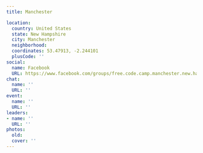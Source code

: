 ```yaml
---
title: Manchester

location:
  country: United States
  state: New Hampshire
  city: Manchester
  neighborhood: 
  coordinates: 53.47913, -2.244101
  plusCode: ''
social:
  name: Facebook
  URL: https://www.facebook.com/groups/free.code.camp.manchester.new.hampshire
chat:
  name: ''
  URL: ''
event:
  name: ''
  URL: ''
leaders:
- name: ''
  URL: ''
photos:
  old: 
  cover: ''
---
```

